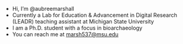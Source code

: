 - Hi, I’m @aubreemarshall
- Currently a Lab for Education & Advancement in Digital Research (LEADR) teaching assistant at Michigan State University
- I am a Ph.D. student with a focus in bioarchaeology
- You can reach me at marsh537@msu.edu

<!---
aubreemarshall/aubreemarshall is a ✨ special ✨ repository because its `README.md` (this file) appears on your GitHub profile.
You can click the Preview link to take a look at your changes.
--->
